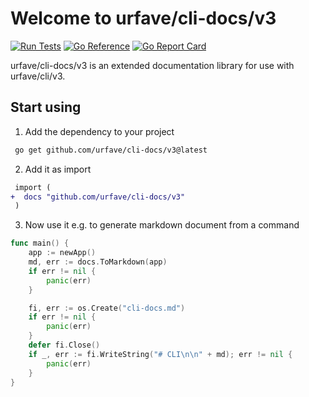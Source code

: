 # Welcome to urfave/cli-docs/v3

[![Run Tests](https://github.com/urfave/cli-docs/actions/workflows/main.yml/badge.svg)](https://github.com/urfave/cli-docs/actions/workflows/main.yml)
[![Go Reference](https://pkg.go.dev/badge/github.com/urfave/cli-docs/v3.svg)](https://pkg.go.dev/github.com/urfave/cli-docs/v3)
[![Go Report Card](https://goreportcard.com/badge/github.com/urfave/cli-docs/v3)](https://goreportcard.com/report/github.com/urfave/cli-docs/v3)

urfave/cli-docs/v3 is an extended documentation library for use with urfave/cli/v3.

## Start using

1. Add the dependency to your project

```sh
 go get github.com/urfave/cli-docs/v3@latest
 ```

2. Add it as import

```diff
 import (
+  docs "github.com/urfave/cli-docs/v3"
 )
```

3. Now use it e.g. to generate markdown document from a command

```go
func main() {
    app := newApp()
    md, err := docs.ToMarkdown(app)
    if err != nil {
        panic(err)
    }

    fi, err := os.Create("cli-docs.md")
    if err != nil {
        panic(err)
    }
    defer fi.Close()
    if _, err := fi.WriteString("# CLI\n\n" + md); err != nil {
        panic(err)
    }
}
```
